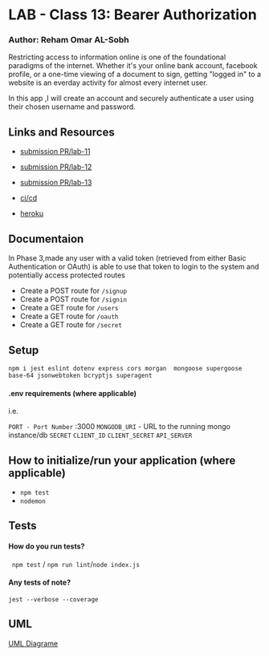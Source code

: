 # LAB - Class 13:  Bearer Authorization
### Author: Reham Omar AL-Sobh

Restricting access to information online is one of the foundational paradigms of the internet. Whether it's your online bank account, facebook profile, or a one-time viewing of a document to sign, getting "logged in" to a website is an everday activity for almost every internet user.

In this app ,I will create an account and securely authenticate a user using their chosen username and password.

 ## Links and Resources

 - [submission PR/lab-11 ](https://github.com/Reham-401-advanced-javascript/auth-server)
 - [submission PR/lab-12 ](https://github.com/Reham-401-advanced-javascript/auth-server)
 - [submission PR/lab-13 ](https://github.com/Reham-401-advanced-javascript/auth-server)


 - [ci/cd ](https://github.com/Reham-401-advanced-javascript/auth-server/pull/2/checks?check_run_id=748848970)
 - [heroku ](https://reham-auth-server.herokuapp.com)


 ## Documentaion

 In Phase 3,made any user with a valid token (retrieved from either Basic Authentication or OAuth) is able to use that token to login to the system and potentially access protected routes

 - Create a POST route for `/signup`
 - Create a POST route for `/signin`
 - Create a GET route for `/users`
 - Create a GET route for `/oauth`
 - Create a GET route for `/secret`
 
 ## Setup

 `npm i jest eslint dotenv express cors morgan  mongoose supergoose base-64 jsonwebtoken bcryptjs superagent`

 #### .env requirements (where applicable)
  i.e.

  `PORT - Port Number` :3000
  `MONGODB_URI` - URL to the running mongo instance/db
  `SECRET`
  `CLIENT_ID`
  `CLIENT_SECRET`
  `API_SERVER`

  ## How to initialize/run your application (where applicable)
   * `npm test`
   * `nodemon`

  ## Tests

  #### How do you run tests?
  ` npm test` / `npm run lint`/`node index.js `
  #### Any tests of note?
   `jest --verbose --coverage`


## UML

[UML Diagrame ](assest/lab-11.jpg)